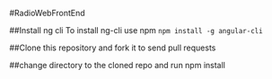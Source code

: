 #RadioWebFrontEnd

##Install ng cli
To install ng-cli use npm
`npm install -g angular-cli`

##Clone this repository and fork it to send pull requests

##change directory to the cloned repo and run npm install

